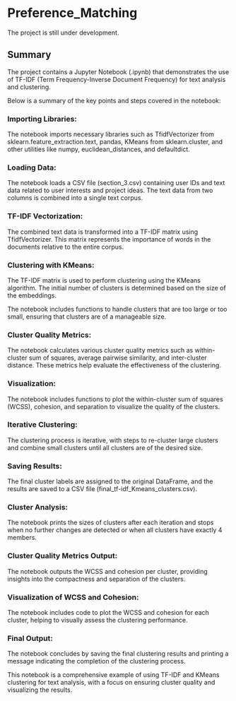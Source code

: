 # Preference_Matching

The project is still under development.

## Summary

The project contains a Jupyter Notebook (.ipynb) that demonstrates the use of TF-IDF (Term Frequency-Inverse Document Frequency) for text analysis and clustering. 

Below is a summary of the key points and steps covered in the notebook:

### Importing Libraries:

The notebook imports necessary libraries such as TfidfVectorizer from sklearn.feature_extraction.text, pandas, KMeans from sklearn.cluster, and other utilities like numpy, euclidean_distances, and defaultdict.

### Loading Data:

The notebook loads a CSV file (section_3.csv) containing user IDs and text data related to user interests and project ideas. The text data from two columns is combined into a single text corpus.

### TF-IDF Vectorization:

The combined text data is transformed into a TF-IDF matrix using TfidfVectorizer. This matrix represents the importance of words in the documents relative to the entire corpus.

### Clustering with KMeans:

The TF-IDF matrix is used to perform clustering using the KMeans algorithm. The initial number of clusters is determined based on the size of the embeddings.

The notebook includes functions to handle clusters that are too large or too small, ensuring that clusters are of a manageable size.

### Cluster Quality Metrics:

The notebook calculates various cluster quality metrics such as within-cluster sum of squares, average pairwise similarity, and inter-cluster distance. These metrics help evaluate the effectiveness of the clustering.

### Visualization:

The notebook includes functions to plot the within-cluster sum of squares (WCSS), cohesion, and separation to visualize the quality of the clusters.

### Iterative Clustering:

The clustering process is iterative, with steps to re-cluster large clusters and combine small clusters until all clusters are of the desired size.

### Saving Results:

The final cluster labels are assigned to the original DataFrame, and the results are saved to a CSV file (final_tf-idf_Kmeans_clusters.csv).

### Cluster Analysis:

The notebook prints the sizes of clusters after each iteration and stops when no further changes are detected or when all clusters have exactly 4 members.

### Cluster Quality Metrics Output:

The notebook outputs the WCSS and cohesion per cluster, providing insights into the compactness and separation of the clusters.

### Visualization of WCSS and Cohesion:

The notebook includes code to plot the WCSS and cohesion for each cluster, helping to visually assess the clustering performance.

### Final Output:

The notebook concludes by saving the final clustering results and printing a message indicating the completion of the clustering process.

This notebook is a comprehensive example of using TF-IDF and KMeans clustering for text analysis, with a focus on ensuring cluster quality and visualizing the results.
